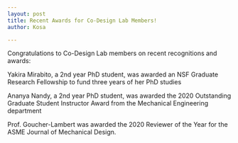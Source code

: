 ```yaml
---
layout: post
title: Recent Awards for Co-Design Lab Members!
author: Kosa

---
```


Congratulations to Co-Design Lab members on recent recognitions and awards:

Yakira Mirabito, a 2nd year PhD student, was awarded an NSF Graduate Research Fellowship to fund three years of her PhD studies 

Ananya Nandy, a 2nd year PhD student, was awarded the 2020 Outstanding Graduate Student Instructor Award from the Mechanical Engineering department 

Prof. Goucher-Lambert was awarded the 2020 Reviewer of the Year for the ASME Journal of Mechanical Design. 

